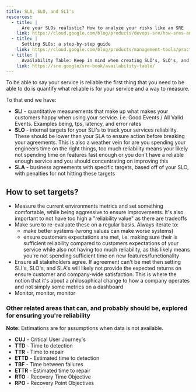 ```yaml
---
title: SLA, SLO, and SLI's
resources:
  - title: |
      Are your SLOs realistic? How to analyze your risks like an SRE
    link: https://cloud.google.com/blog/products/devops-sre/how-sres-analyze-risks-to-evaluate-slos
  - title: |
      Setting SLOs: a step-by-step guide
    link: https://cloud.google.com/blog/products/management-tools/practical-guide-to-setting-slos
  - title: |
      Availability Table: Keep in mind when creating SLI's, SLO's, and SLA's
    link: https://sre.google/sre-book/availability-table/
---
```


To be able to say your service is reliable the first thing that you need to be able to do is quantify what reliable is for your service and a way to measure.

To that end we have:

- **SLI** - quantitative measurements that make up what makes your customers happy when using your service. i.e. Good Events / All Valid Events. Examples being, tps, latency, and error rates
- **SLO** - internal targets for your SLI's to track your services reliability. These should be lower than your SLA to ensure action before breaking your agreements. This is also a weather vein for are you spending your engineers time on the right things, too much reliability means your likely not spending time on features fast enough or you don't have a reliable enough service and you should concentrating on improving this
- **SLA** - business agreements with specific targets, based off of your SLO, with penalties for not hitting these targets

## How to set targets?

- Measure the current environments metrics and set something comfortable, while being aggressive to ensure improvements. It's also important to not have too high a "reliability value" as there are tradeoffs
- Make sure to re-evaluate these on a regular basis. Always iterate to:
  - make better systems (wrong values can make worse systems)
  - ensure customers expectations are met, i.e. making sure their is sufficient reliability compared to customers expectations of your service while also not having too much reliability, as this likely means you're not spending sufficient time on new features/functionality
- Ensure all stakeholders agree. If agreement can't be met then setting SLI's, SLO's, and SLA's will likely not provide the expected returns on ensure customer and company-wide satisfaction. This is where the notion that it's about a philosophical change to how a company operates and not simply some metrics on a dashboard
- Monitor, monitor, monitor

### Other related areas that can, and probably should be, explored for ensuring you're reliability

**Note:** Estimations are for assumptions when data is not available.

- **CUJ** - Critical User Journey's
- **TTD** - Time to detection
- **TTR** - Time to repair
- **ETTD** - Estimated time to detection
- **TBF** - Time between failures
- **ETTR** - Estimated time to repair
- **RTO** - Recovery Time Objective
- **RPO** - Recovery Point Objectives
